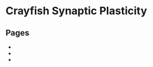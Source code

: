 # Crayfish Synaptic Plasticity

## Pages
- [](../crayfish-synaptic-plasticity/crayfish-synaptic-plasticity_landing.md)
- [](../crayfish-synaptic-plasticity/Data-Explorer_crayfish-synaptic-plasticity.ipynb)
- [](../crayfish-synaptic-plasticity/Responses_crayfish-synaptic-plasticity.ipynb)
